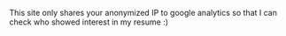 This site only shares your anonymized IP to google analytics so that I can check who showed interest in my resume :)